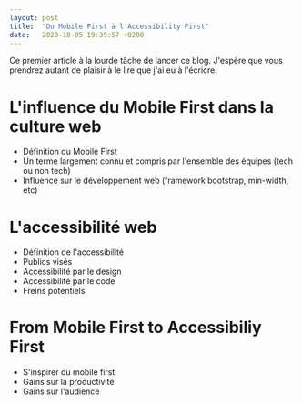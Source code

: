 ```yaml
---
layout: post
title:  "Du Mobile First à l'Accessibility First"
date:   2020-10-05 19:39:57 +0200
---
```



Ce premier article à la lourde tâche de lancer ce blog. J'espère que vous prendrez autant de plaisir à le lire que j'ai eu à l'écricre.


# L'influence du Mobile First dans la culture web

- Définition du Mobile First
- Un terme largement connu et compris par l'ensemble des équipes (tech ou non tech)
- Influence sur le développement web (framework bootstrap, min-width, etc)


# L'accessibilité web

- Définition de l'accessibilité
- Publics visés
- Accessibilité par le design
- Accessibilité par le code
- Freins potentiels


# From Mobile First to Accessibiliy First

- S'inspirer du mobile first
- Gains sur la productivité
- Gains sur l'audience
